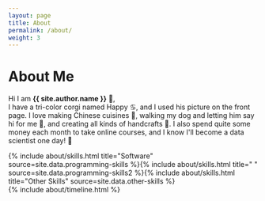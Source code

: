 ```yaml
---
layout: page
title: About
permalink: /about/
weight: 3
---
```


# **About Me**

Hi I am **{{ site.author.name }}** :wave:,<br>
I have a tri-color corgi named Happy ♋, and I used his picture on the front page. I love making Chinese cuisines 🥟, walking my dog and letting him say hi for me 🦮, and creating all kinds of handcrafts 🧩. I also spend quite some money each month to take online courses, and I know I'll become a data scientist one day! 🎉

<div class="row">
{% include about/skills.html title="Software" source=site.data.programming-skills %}{% include about/skills.html title=" " source=site.data.programming-skills2 %}{% include about/skills.html title="Other Skills" source=site.data.other-skills %}
</div>

<div class="row">
{% include about/timeline.html %}
</div>

